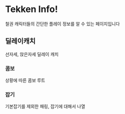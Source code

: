 # Tekken Info!

철권 캐릭터들의 간단한 플레이 정보를 알 수 있는 페이지입니다

## 딜레이캐치

선자세, 앉은자세 딜레이 캐치

### 콤보

상황에 따른 콤보 루트

### 잡기

기본잡기를 제외한 패링, 잡기에 대해서 나열



